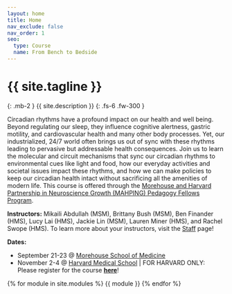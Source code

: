 ```yaml
---
layout: home
title: Home
nav_exclude: false
nav_order: 1
seo:
  type: Course
  name: From Bench to Bedside
---
```


# {{ site.tagline }}
{: .mb-2 }
{{ site.description }}
{: .fs-6 .fw-300 }

Circadian rhythms have a profound impact on our health and well being. Beyond regulating our sleep, they influence cognitive alertness, gastric motility, and cardiovascular health and many other body processes. Yet, our industrialized, 24/7 world often brings us out of sync with these rhythms leading to pervasive but addressable health consequences. Join us to learn the molecular and circuit mechanisms that sync our circadian rhythms to environmental cues like light and food, how our everyday activities and societal issues impact these rhythms, and how we can make policies to keep our circadian health intact without sacrificing all the amenities of modern life. This course is offered through the [Morehouse and Harvard Partnership in Neuroscience Growth (MAHPING) Pedagogy Fellows Program](https://projects.iq.harvard.edu/mahping/pedagogy-fellows-program).

**Instructors:**  Mikaili Abdullah (MSM), Brittany Bush (MSM), Ben Finander (HMS), Lucy Lai (HMS), Jackie Lin (MSM), Lauren Miner (HMS), and Rachel Swope (HMS). To learn more about your instructors, visit the [Staff](https://mahpingfellows.github.io/course/staff/) page!

**Dates:** 
* September 21-23 @ [Morehouse School of Medicine](https://msm.edu/)
* November 2-4 @ [Harvard Medical School](https://hms.harvard.edu/) | FOR HARVARD ONLY: Please register for the course **[here](https://hms.az1.qualtrics.com/jfe/form/SV_0e59RQsumFHCXL8)**!


{% for module in site.modules %}
{{ module }}
{% endfor %}
